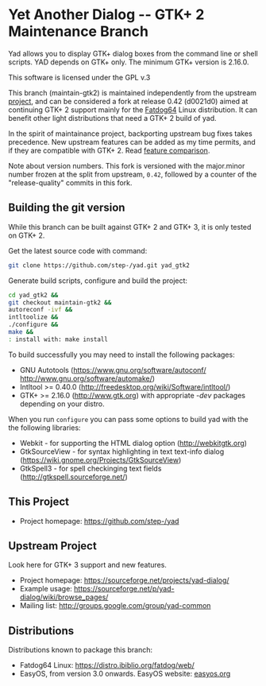 
Yet Another Dialog -- GTK+ 2 Maintenance Branch
====================

Yad allows you to display GTK+ dialog boxes from the command line or
shell scripts. YAD depends on GTK+ only. The minimum GTK+ version is 2.16.0.

This software is licensed under the GPL v.3

This branch (maintain-gtk2) is maintained independently from the upstream
[project](https://github.com/v1cont/yad), and can be considered a fork at release
0.42 (d0021d0) aimed at continuing GTK+ 2 support mainly for the
[Fatdog64](http://distro.ibiblio.org/fatdog/web/) Linux distribution. It can
benefit other light distributions that need a GTK+ 2 build of yad.

In the spirit of maintainance project, backporting upstream bug fixes takes
precedence.  New upstream features can be added as my time permits, and if they
are compatible with GTK+ 2.  Read [feature comparison](feature-comparison.md).

Note about version numbers.  This fork is versioned with the major.minor number
frozen at the split from upstream, `0.42`, followed by a counter of the
"release-quality" commits in this fork.

Building the git version
----------------------

While this branch can be built against GTK+ 2 and GTK+ 3, it is only tested on GTK+ 2.

Get the latest source code with command:

```sh
git clone https://github.com/step-/yad.git yad_gtk2
```

Generate build scripts, configure and build the project:

```sh
cd yad_gtk2 &&
git checkout maintain-gtk2 &&
autoreconf -ivf &&
intltoolize &&
./configure &&
make &&
: install with: make install
```

To build successfully you may need to install the following packages:
* GNU Autotools (https://www.gnu.org/software/autoconf/ http://www.gnu.org/software/automake/)
* Intltool >= 0.40.0 (http://freedesktop.org/wiki/Software/intltool/)
* GTK+ >= 2.16.0 (http://www.gtk.org)
with appropriate *-dev* packages depending on your distro.

When you run `configure` you can pass some options to build yad with the the following libraries:
* Webkit - for supporting the HTML dialog option (http://webkitgtk.org)
* GtkSourceView - for syntax highlighting in text text-info dialog (https://wiki.gnome.org/Projects/GtkSourceView)
* GtkSpell3 - for spell checkinging text fields (http://gtkspell.sourceforge.net/)

This Project
--------------

* Project homepage: https://github.com/step-/yad

Upstream Project
--------------

Look here for GTK+ 3 support and new features.

* Project homepage: https://sourceforge.net/projects/yad-dialog/
* Example usage: https://sourceforge.net/p/yad-dialog/wiki/browse_pages/
* Mailing list: http://groups.google.com/group/yad-common

Distributions
-----------

Distributions known to package this branch:

* Fatdog64 Linux: https://distro.ibiblio.org/fatdog/web/
* EasyOS, from version 3.0 onwards. EasyOS website: [easyos.org](https://easyos.org)

